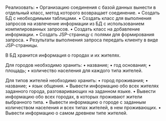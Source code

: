 Реализовать:
•	Организацию соединения с базой данных вынести в отдельный класс, метод которого возвращает соединение.
•	Создать БД с необходимыми таблицами. 
•	Создать класс для выполнения запросов на извлечение информации из БД с использованием компилированных запросов.
•	Создать класс на добавление информации.
•	Создать JSP-страницу с полями для формирования запроса.
•	Результаты выполнения запроса передать клиенту в виде JSP-страницы.

В БД хранится информация о городах и их жителях.

Для городов необходимо хранить:
• название;
• год основания;
• площадь;
• количество населения для каждого типа жителей.

Для типов жителей необходимо хранить:
• город проживания;
• название;
• язык общения.
•	Вывести информацию обо всех жителях заданного города, разговаривающих на заданном языке.
•	Вывести информацию обо всех городах, в которых проживают жители выбранного типа.
•	Вывести информацию о городе с заданным количеством населения и всех типах жителей, в нем проживающих.
•	Вывести информацию о самом древнем типе жителей.
